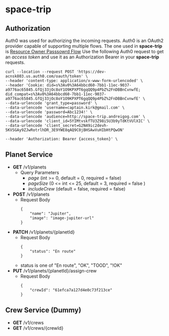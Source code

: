 # space-trip


## Authorization

Auth0 was used for authorizing the incoming requests. Auth0 is an OAuth2 provider capable of supporting multiple flows. 
The one used in **space-trip** is [Resource Owner Passsowrd Flow](https://auth0.com/docs/get-started/authentication-and-authorization-flow/resource-owner-password-flow/)
Use the following Auth0 request to get an *access token* and use it as an Authorization Bearer in your **space-trip** requests.

```
curl --location --request POST 'https://dev-acnsk803.us.auth0.com/oauth/token' \
--header 'content-type: application/x-www-form-urlencoded' \
--header 'Cookie: did=s%3Av0%3A64bbcd60-7bb1-11ec-9037-a9776ac65845.GfQj33jOc8oY1O9KPXPT6gqQQ9p4PbZ%2FnDBBnCvnwfE; did_compat=s%3Av0%3A64bbcd60-7bb1-11ec-9037-a9776ac65845.GfQj33jOc8oY1O9KPXPT6gqQQ9p4PbZ%2FnDBBnCvnwfE' \
--data-urlencode 'grant_type=password' \
--data-urlencode 'username=captain.kirk@gmail.com' \
--data-urlencode 'password=Abc1234!' \
--data-urlencode 'audience=http://space-trip.andreigog.com' \
--data-urlencode 'client_id=5YIMtvskfTU3Z98i5U3b9yTdKtVUlXIC' \
--data-urlencode 'client_secret=G2N49ic2devh-5KVSGAy9ZJwRotrlhDR_3E9YWE8qAQ9C0jBHSAwVuHIbHtPQwON'
```
```
--header 'Authorization: Bearer {access_token}' \
```

## Planet Service
- **GET** /v1/planets
  - Query Parameters
    - *page* (int >= 0, default = 0, required = false)
    - *pageSize* (0 <= int <= 25, default = 3, required = false )
    - *includeCrew* (default = false, required = false)
- **POST** /v1/planets
  - Request Body
    ``` 
    {
        "name": "Jupiter",
        "image": "image-jupiter-url"
    }
    ```
- **PATCH** /v1/planets/{planetId}
  - Request Body
    ``` 
    {
        "status": "En route"
    }
    ```
  - status is one of "En route", "OK", "TOOD", "!OK"
- **PUT** /v1/planets/{planetId}/assign-crew
  - Request Body
    ``` 
    {
        "crewId": "61efca7a127d4e0c73f213ce"
    }
    ```

## Crew Service (Dummy)
- **GET** /v1/crews
- **GET** /v1/crews/{crewId}
